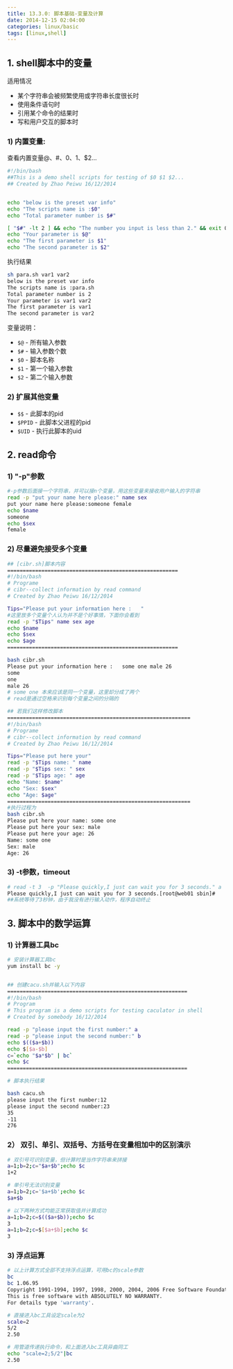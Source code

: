 ```yaml
---
title: 13.3.0: 脚本基础-变量及计算
date: 2014-12-15 02:04:00
categories: linux/basic
tags: [linux,shell]
---
```


## 1. shell脚本中的变量
适用情况
- 某个字符串会被频繁使用或字符串长度很长时
- 使用条件语句时
- 引用某个命令的结果时
- 写和用户交互的脚本时

### 1) 内置变量:
查看内置变量$@、$#、$0、$1、$2...

``` bash
#!/bin/bash
##This is a demo shell scripts for testing of $0 $1 $2...
## Created by Zhao Peiwu 16/12/2014


echo "below is the preset var info"
echo "The scripts name is :$0"
echo "Total parameter number is $#"

[ "$#" -lt 2 ] && echo "The number you input is less than 2." && exit 0
echo "Your parameter is $@"
echo "The first parameter is $1"
echo "The second parameter is $2"
```

执行结果

``` bash
sh para.sh var1 var2
below is the preset var info
The scripts name is :para.sh
Total parameter number is 2
Your parameter is var1 var2
The first parameter is var1
The second parameter is var2
```

变量说明：
- `$@` - 所有输入参数
- `$#` - 输入参数个数
- `$0` - 脚本名称
- `$1` - 第一个输入参数
- `$2` - 第二个输入参数

### 2) 扩展其他变量
- `$$` - 此脚本的pid
- `$PPID` - 此脚本父进程的pid
- `$UID` - 执行此脚本的uid


## 2. read命令
### 1) "-p"参数
``` bash
#-p参数后面接一个字符串，并可以接n个变量，用这些变量来接收用户输入的字符串
read -p "put your name here please:" name sex
put your name here please:someone female
echo $name
someone
echo $sex
female
```

### 2) 尽量避免接受多个变量
``` bash
## [cibr.sh]脚本内容
=======================================================
#!/bin/bash
# Programe
# cibr--collect information by read command
# Created by Zhao Peiwu 16/12/2014

Tips="Please put your information here :   "
#这里放多个变量个人认为并不是个好事情，下面你会看到
read -p "$Tips" name sex age
echo $name
echo $sex
echo $age
=======================================================

bash cibr.sh
Please put your information here :   some one male 26
some
one
male 26  
# some one 本来应该是同一个变量，这里却分成了两个
# read是通过空格来识别每个变量之间的分隔的

## 若我们这样修改脚本
===========================================================
#!/bin/bash
# Programe
# cibr--collect information by read command
# Created by Zhao Peiwu 16/12/2014

Tips="Please put here your"
read -p "$Tips name: " name
read -p "$Tips sex: " sex
read -p "$Tips age: " age
echo "Name: $name"
echo "Sex: $sex"
echo "Age: $age"
===========================================================
#执行过程为
bash cibr.sh
Please put here your name: some one
Please put here your sex: male
Please put here your age: 26
Name: some one
Sex: male
Age: 26
```

### 3) -t参数，timeout
``` bash
# read -t 3  -p "Please quickly,I just can wait you for 3 seconds." a
Please quickly,I just can wait you for 3 seconds.[root@web01 sbin]#
##系统等待了3秒钟，由于我没有进行输入动作，程序自动终止
```


## 3. 脚本中的数学运算
### 1) 计算器工具bc
``` bash
# 安装计算器工具bc
yum install bc -y


## 创建cacu.sh并输入以下内容
==========================================================
#!/bin/bash
# Program
# This program is a demo scripts for testing caculator in shell
# Created by somebody 16/12/2014

read -p "please input the first number:" a
read -p "please input the second number:" b
echo $(($a+$b))
echo $[$a-$b]
c=`echo "$a*$b" | bc`
echo $c
==========================================================

# 脚本执行结果

bash cacu.sh
please input the first number:12
please input the second number:23
35
-11
276
```

### 2） 双引、单引、双括号、方括号在变量相加中的区别演示
``` bash
# 双引号可识别变量，但计算时是当作字符串来拼接
a=1;b=2;c="$a+$b";echo $c
1+2

# 单引号无法识别变量
a=1;b=2;c='$a+$b';echo $c
$a+$b

# 以下两种方式均能正常获取值并计算成功
a=1;b=2;c=$(($a+$b));echo $c
3
a=1;b=2;c=$[$a+$b];echo $c
3
```

### 3) 浮点运算
``` bash
# 以上计算方式全部不支持浮点运算，可用bc的scale参数
bc
bc 1.06.95
Copyright 1991-1994, 1997, 1998, 2000, 2004, 2006 Free Software Foundation, Inc.
This is free software with ABSOLUTELY NO WARRANTY.
For details type 'warranty'.

# 直接进入bc工具设定scale为2
scale=2    
5/2
2.50

# 用管道传递执行命令，和上面进入bc工具异曲同工
echo "scale=2;5/2"|bc          
2.50
```
